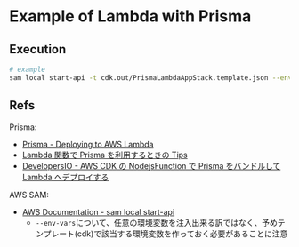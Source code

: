 # Example of Lambda with Prisma

## Execution

```sh
# example
sam local start-api -t cdk.out/PrismaLambdaAppStack.template.json --env-vars ./env.json --docker-network cdk-lambda-prisma-example_db_network
```

## Refs

Prisma:

- [Prisma - Deploying to AWS Lambda](https://www.prisma.io/docs/guides/deployment/deployment-guides/deploying-to-aws-lambda)
- [Lambda 関数で Prisma を利用するときの Tips](https://kiririmode.hatenablog.jp/entry/20220619/1655622443)
- [DevelopersIO - AWS CDK の NodejsFunction で Prisma をバンドルして Lambda へデプロイする](https://dev.classmethod.jp/articles/aws-cdk-nodejsfunction-prisma-deploy/)

AWS SAM:

- [AWS Documentation - sam local start-api](https://docs.aws.amazon.com/serverless-application-model/latest/developerguide/sam-cli-command-reference-sam-local-start-api.html)
  - `--env-vars`について、任意の環境変数を注入出来る訳ではなく、予めテンプレート(cdk)で該当する環境変数を作っておく必要があることに注意
